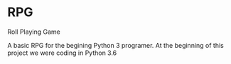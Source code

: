 # RPG
Roll Playing Game

A basic RPG for the begining Python 3 programer.  At the beginning of this project we were coding in Python 3.6

